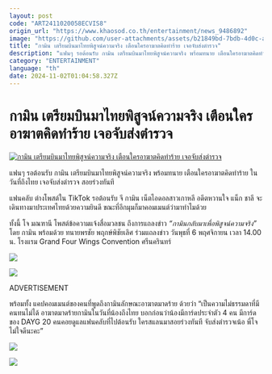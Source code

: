 ```yaml
---
layout: post
code: "ART2411020058ECVIS8"
origin_url: "https://www.khaosod.co.th/entertainment/news_9486892"
image: "https://github.com/user-attachments/assets/b21849bd-7bdb-4d0c-a624-4906120b24d9"
title: "กามิน เตรียมบินมาไทยพิสูจน์ความจริง เตือนใครอาฆาตคิดทำร้าย เจอจับส่งตำรวจ"
description: "แฟนๆ รอต้อนรับ กามิน เตรียมบินมาไทยพิสูจน์ความจริง พร้อมทนาย เตือนใครอาฆาตคิดทำร้าย ในวันที่ถึงไทย เจอจับส่งตำรวจ สอยร่วงทันที แฟนคลับ ต่างโพสต์ใน TikTok"
category: "ENTERTAINMENT"
language: "th"
date: 2024-11-02T01:04:58.327Z
---
```


# กามิน เตรียมบินมาไทยพิสูจน์ความจริง เตือนใครอาฆาตคิดทำร้าย เจอจับส่งตำรวจ

[![กามิน เตรียมบินมาไทยพิสูจน์ความจริง เตือนใครอาฆาตคิดทำร้าย เจอจับส่งตำรวจ](https://www.khaosod.co.th/wpapp/uploads/2024/11/gamincomebackthailand6nov211679998.jpg "กามิน เตรียมบินมาไทยพิสูจน์ความจริง เตือนใครอาฆาตคิดทำร้าย เจอจับส่งตำรวจ")](https://www.khaosod.co.th/wpapp/uploads/2024/11/gamincomebackthailand6nov211679998.jpg)

แฟนๆ รอต้อนรับ กามิน เตรียมบินมาไทยพิสูจน์ความจริง พร้อมทนาย เตือนใครอาฆาตคิดทำร้าย ในวันที่ถึงไทย เจอจับส่งตำรวจ สอยร่วงทันที

แฟนคลับ ต่างโพสต์ใน TikTok รอต้อนรับ จี กามิน เน็ตไอดอลสาวเกาหลี อดีตหวานใจ แน็ก ชาลี จะเดินทางมาประเทศไทยด้วยความยินดี ขณะที่อีกมุมก็มาคอมเมนต์ว่ามาทำไมด้วย

ทั้งนี้ โจ มณฑานี โพสต์ข้อความแจ้งสื่อมวลชน ถึงการแถลงข่าว _“กามินกลับมาเพื่อพิสูจน์ความจริง”_ โดย กามิน พร้อมด้วย ทนายพรชัย พฤกษ์พิชัยเลิศ ร่วมแถลงข่าว วันพุธที่ 6 พฤศจิกายน เวลา 14.00 น. โรงแรม Grand Four Wings Convention ศรีนครินทร์

[![](https://www.khaosod.co.th/wpapp/uploads/2024/11/gamincomebackthailand6nov2116715.jpg)](https://www.khaosod.co.th/wpapp/uploads/2024/11/gamincomebackthailand6nov2116715.jpg)

[![](https://www.khaosod.co.th/wpapp/uploads/2024/11/gamincomebackthailand6nov2116712.jpg)](https://www.khaosod.co.th/wpapp/uploads/2024/11/gamincomebackthailand6nov2116712.jpg)

ADVERTISEMENT

พร้อมทั้ง แคปคอมเมนต์ของคนที่พูดถึงกามินลักษณะอาฆาตมาดร้าย ด้วยว่า “เป็นความไม่ธรรมดาที่มีคนทนไม่ได้ อาฆาตมาดร้ายกามินในวันที่น้องถึงไทย บอกก่อนว่าน้องมีการ์ดประจำตัว 4 คน มีการ์ดของ DAYG 20 คนคอยดูแลแฟนคลับที่ไปต้อนรับ ใครสแลนมาสอยร่วงทันที จับส่งตำรวจเน้อ พี่โจไม่ใจดีนะคะ”

[![](https://www.khaosod.co.th/wpapp/uploads/2024/11/465250276_10162261480575972_2432134608367118987_n.jpg)](https://www.khaosod.co.th/wpapp/uploads/2024/11/465250276_10162261480575972_2432134608367118987_n.jpg)

[![](https://www.khaosod.co.th/wpapp/uploads/2024/11/gamincomebackthailand6nov2116711.jpg)](https://www.khaosod.co.th/wpapp/uploads/2024/11/gamincomebackthailand6nov2116711.jpg)